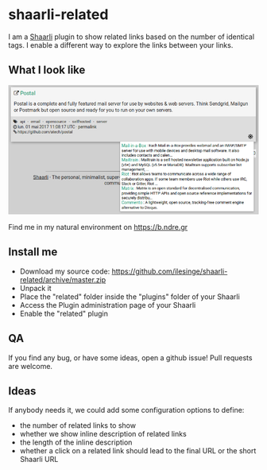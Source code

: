 # shaarli-related
I am a [Shaarli](https://github.com/shaarli/Shaarli) plugin to show related links based on the number of identical tags. I enable a different way to explore the links between your links.

## What I look like
![Screenshot of Shaarli related plugin](screenshot.png)

Find me in my natural environment on https://b.ndre.gr

## Install me
- Download my source code: https://github.com/ilesinge/shaarli-related/archive/master.zip
- Unpack it
- Place the "related" folder inside the "plugins" folder of your Shaarli
- Access the Plugin administration page of your Shaarli
- Enable the "related" plugin

## QA
If you find any bug, or have some ideas, open a github issue! Pull requests are welcome.

## Ideas
If anybody needs it, we could add some configuration options to define:
- the number of related links to show
- whether we show inline description of related links
- the length of the inline description
- whether a click on a related link should lead to the final URL or the short Shaarli URL
